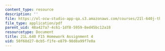 ```yaml
---
content_type: resource
description: ''
file: https://ol-ocw-studio-app-qa.s3.amazonaws.com/courses/21l-640j-the-new-spain-1977-present-fall-2015/50f68d270cb5f1fee87998d8a99f7e0a_MIT21L_640JF15_HW_ses4.pdf
file_type: application/pdf
parent_uid: 48a427a7-4c61-1df8-5959-8ed45bc12a18
resourcetype: Document
title: 21L.640 F15 Homework Assignment 4
uid: 50f68d27-0cb5-f1fe-e879-98d8a99f7e0a
---
```

